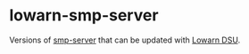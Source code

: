 # lowarn-smp-server

Versions of [smp-server](https://github.com/simplex-chat/simplexmq/tree/stable/apps/smp-server) that can be updated with [Lowarn DSU](https://github.com/lowarn-dsu/lowarn).
